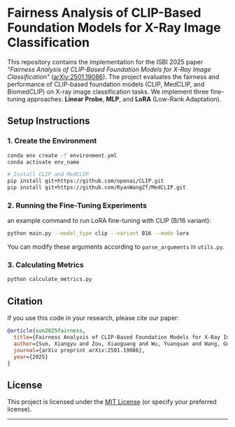 # Fairness Analysis of CLIP-Based Foundation Models for X-Ray Image Classification

This repository contains the implementation for the ISBI 2025 paper *"Fairness Analysis of CLIP-Based Foundation Models for X-Ray Image Classification"* ([arXiv:2501.19086](https://arxiv.org/abs/2501.19086)). The project evaluates the fairness and performance of CLIP-based foundation models (CLIP, MedCLIP, and BiomedCLIP) on X-ray image classification tasks. We implement three fine-tuning approaches: **Linear Probe**, **MLP**, and **LoRA** (Low-Rank Adaptation).

## Setup Instructions

### 1. Create the Environment

```bash
conda env create -f environment.yml
conda activate env_name

# Install CLIP and MedCLIP
pip install git+https://github.com/openai/CLIP.git
pip install git+https://github.com/RyanWangZf/MedCLIP.git
```

### 2. Running the Fine-Tuning Experiments
an example command to run LoRA fine-tuning with CLIP (B/16 variant):

```bash
python main.py --model_type clip --variant B16 --mode lora
```

You can modify these arguments according to `parse_arguments` in `utils.py`.

### 3. Calculating Metrics

```bash
python calculate_metrics.py
```

## Citation
If you use this code in your research, please cite our paper:

```bibtex
@article{sun2025fairness,
  title={Fairness Analysis of CLIP-Based Foundation Models for X-Ray Image Classification},
  author={Sun, Xiangyu and Zou, Xiaoguang and Wu, Yuanquan and Wang, Guotai and Zhang, Shaoting},
  journal={arXiv preprint arXiv:2501.19086},
  year={2025}
}
```


## License
This project is licensed under the [MIT License](LICENSE) (or specify your preferred license).

---

